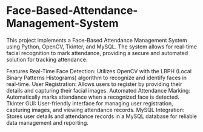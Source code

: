 # Face-Based-Attendance-Management-System
This project implements a Face-Based Attendance Management System using Python, OpenCV, Tkinter, and MySQL. The system allows for real-time facial recognition to mark attendance, providing a secure and automated solution for tracking attendance.

Features
Real-Time Face Detection: Utilizes OpenCV with the LBPH (Local Binary Patterns Histograms) algorithm to recognize and identify faces in real-time.
User Registration: Allows users to register by providing their details and capturing their facial images.
Automated Attendance Marking: Automatically marks attendance when a recognized face is detected.
Tkinter GUI: User-friendly interface for managing user registration, capturing images, and viewing attendance records.
MySQL Integration: Stores user details and attendance records in a MySQL database for reliable data management and reporting.
